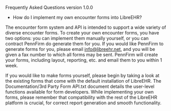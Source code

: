 Frequently Asked Questions
version 1.0.0


* How do I implement my own encounter forms into LibreEHR?

The encounter form system and API is intended to support a wide variety of diverse encounter forms. To create your own encounter forms, you have two options: you can implement them manually yourself, or you can contract PennFirm do generate them for you. If you would like PennFirm to generate forms for you, please email info@libreehr.net, and you will be given a fax number to which all forms may be sent. PennFirm will create your forms, including layout, reporting, etc. and email them to you within 1 week.

If you would like to make forms yourself, please begin by taking a look at the existing forms that come with the default installation of LibreEHR. The Documentation/3rd Party Form API.txt document details the user-level functions available for form developers. While implementing your own forms, please remember that compatibility with the rest of the LibreEHR platform is crucial, for correct report generation and smooth functionality.
